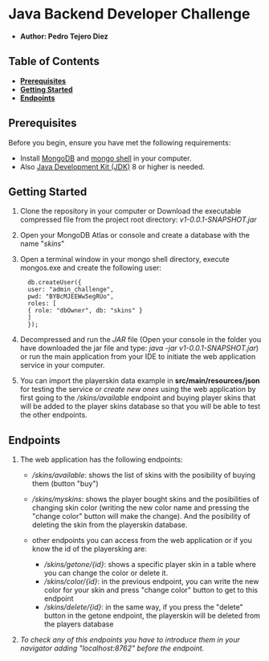 # Java Backend Developer Challenge

- **Author: Pedro Tejero Diez**

## Table of Contents

- [**Prerequisites**](#prerequisites)
- [**Getting Started**](#getting-started)
- [**Endpoints**](#endpoints)


## Prerequisites

Before you begin, ensure you have met the following requirements:

- Install [MongoDB](https://www.mongodb.com/docs/manual/installation/) and [mongo shell](https://www.mongodb.com/docs/mongodb-shell/) in your computer.
- Also [Java Development Kit (JDK)](https://www.oracle.com/java/technologies/javase-downloads.html) 8 or higher is needed.


## Getting Started

1. Clone the repository in your computer or Download the executable compressed file from the project root directory: 
*v1-0.0.1-SNAPSHOT.jar*

2. Open your MongoDB Atlas or console and create a database with the name "*skins*"

3. Open a terminal window in your mongo shell directory, execute mongos.exe and create the following user: 

         db.createUser({
         user: "admin_challenge",
         pwd: "BYBcMJEEWw5egRUo",
         roles: [
         { role: "dbOwner", db: "skins" }
         ]
         });
   
4. Decompressed and run the *JAR* file (Open your console in the folder you have downloaded the jar file and type: *java -jar v1-0.0.1-SNAPSHOT.jar*) or run the main application from your IDE to initiate the web application service in your computer.

5. You can import the playerskin data example in **src/main/resources/json** for testing the service or *create new ones* using the web application by first going to the */skins/available* endpoint and buying player skins that will be added to the player skins database so that you will be able to test the other endpoints.


## Endpoints

1. The web application has the following endpoints:
    - */skins/available*: shows the list of skins with the posibility of buying them (button "buy")

    - */skins/myskins*: shows the  player bought skins and the posibilities of changing skin color (writing the new color name and pressing the "change color" button will make the change). And the posibility of deleting the skin from the playerskin database.

    - other endpoints you can access from the web application  or if you know the id of the playersking are: 
        
       - */skins/getone/{id}*: shows a specific player skin in a table where you can change the color or delete it.
       - */skins/color/{id}*:  in the previous endpoint, you can write the new color for your skin and press "change color" button to get to this endpoint
       - */skins/delete/{id}*: in the same way, if you press the "delete" button in the getone endpoint, the playerskin will be deleted from the players database

2. *To check any of this endpoints you have to introduce them in your navigator adding "localhost:8762" before the endpoint.*


